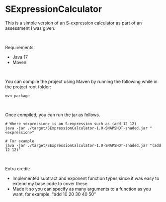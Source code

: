 # SExpressionCalculator
This is a simple version of an S-expression calculator as part of an assessment I was given.

<br>

Requirements: 
* Java 17
* Maven

<br>

You can compile the project using Maven by running the following while in the project root folder:
```shell
mvn package
```

<br>


Once compiled, you can run the jar as follows.
```shell
# Where <expression> is an S-expression such as (add 12 12)
java -jar ./target/SExpressionCalculator-1.0-SNAPSHOT-shaded.jar "<expression>"

# For example
java -jar ./target/SExpressionCalculator-1.0-SNAPSHOT-shaded.jar "(add 12 12)"
```

<br>

Extra credit:
* Implemented subtract and exponent function types since it was easy to extend my base code to cover these.
* Made it so you can specify as many arguments to a function as you want, for example: "add 10 20 30 40 50"